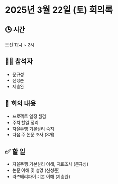 # 2025년 3월 22일 (토) 회의록

## 🕒 시간
오전 12시 ~ 2시

## 🧑‍💻 참석자
- 문규성
- 신성준
- 제승완

## 📝 회의 내용
- 프로젝트 일정 점검
- 주차 할일 정리
- 자율주행 기본원리 숙지
- 다음 주 논문 조사 (3개)

## ✅ 할 일
- 자율주행 기본원리 이해, 자료조사 (문규성)
- 논문 이해 및 설명 (신성준)
- 라즈베리파이 기본 이해 (제승완)
